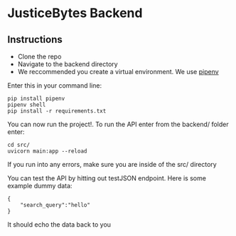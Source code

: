 # JusticeBytes Backend

## Instructions
* Clone the repo
* Navigate to the backend directory
* We reccommended you create a virtual environment. We use [pipenv](https://pypi.org/project/pipenv/)

Enter this in your command line:
```
pip install pipenv
pipenv shell
pip install -r requirements.txt
```
You can now run the project!. To run the API enter from the backend/ folder enter:
```
cd src/
uvicorn main:app --reload
```
If you run into any errors, make sure you are inside of the src/ directory

You can test the API by hitting out testJSON endpoint. Here is some example dummy data:
```
{
    "search_query":"hello"
}
```
It should echo the data back to you



